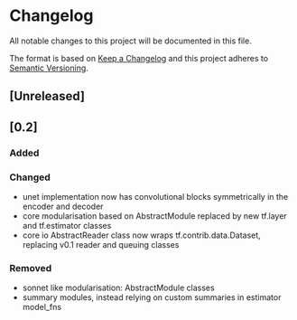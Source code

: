 # Changelog
All notable changes to this project will be documented in this file.

The format is based on [Keep a Changelog](http://keepachangelog.com/en/1.0.0/)
and this project adheres to [Semantic Versioning](http://semver.org/spec/v2.0.0.html).

## [Unreleased]



## [0.2]

### Added 

### Changed
- unet implementation now has convolutional blocks symmetrically in the encoder and decoder
- core modularisation based on AbstractModule replaced by new tf.layer and tf.estimator classes
- core io AbstractReader class now wraps tf.contrib.data.Dataset, replacing v0.1 reader and queuing classes

### Removed
- sonnet like modularisation: AbstractModule classes
- summary modules, instead relying on custom summaries in estimator model_fns

